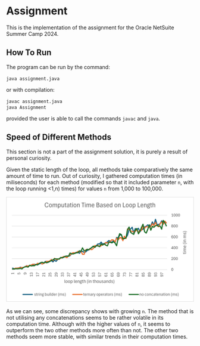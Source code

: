 # Assignment
This is the implementation of the assignment for the Oracle NetSuite Summer Camp 2024.

## How To Run
The program can be run by the command:
```
java assignment.java
```
or with compilation:
```
javac assignment.java
java Assignment
```
provided the user is able to call the commands `javac` and `java`.

## Speed of Different Methods
This section is not a part of the assignment solution, it is purely a result of personal curiosity.

Given the static length of the loop, all methods take comparatively the same amount of time to run. Out of curiosity, I gathered computation times (in miliseconds) for each method (modified so that it included parameter `n`, with the loop running <1,n) times) for values `n` from 1,000 to 100,000.

![graph of computation times](data_graph.png)

As we can see, some discrepancy shows with growing `n`. The method that is not utilising any concatenations seems to be rather volatile in its computation time. Although with the higher values of `n`, it seems to outperform the two other methods more often than not. The other two methods seem more stable, with similar trends in their computation times.
